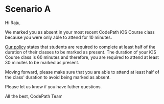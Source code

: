 # Scenario A

Hi Raju, 

We marked you as absent in your most recent CodePath iOS Course class because you were only able to attend for 10 minutes. 

[Our policy](https://courses.codepath.org/snippets/ios_university/policies_remote_fall19#heading-attendance-and-coursework-submissions) states that students are required to complete at least half of the duration of their classes to be marked as present. The duration of your iOS Course class is 60 minutes and therefore, you are required to attend at least 30 minutes to be marked as present. 

Moving forward, please make sure that you are able to attend at least half of the class' duration to avoid being marked as absent. 

Please let us know if you have futher questions. 


All the best, 
CodePath Team


